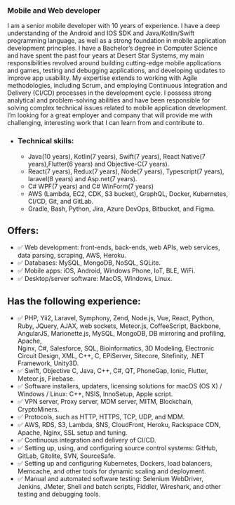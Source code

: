 ### Mobile and Web developer

I am a senior mobile developer with 10 years of experience.
I have a deep understanding of the Android and IOS SDK and Java/Kotlin/Swift programming language, as well as a strong foundation in mobile application development principles.
I have a Bachelor’s degree in Computer Science and have spent the past four years at Desert Star Systems, my main responsibilities revolved around building cutting-edge mobile applications and games, testing and debugging applications, and developing updates to improve app usability.
My expertise extends to working with Agile methodologies, including Scrum, and employing Continuous Integration and Delivery (CI/CD) processes in the development cycle. I possess strong analytical and problem-solving abilities and have been responsible for solving complex technical issues related to mobile application development.
I’m looking for a great employer and company that will provide me with challenging, interesting work that I can learn from and contribute to.



- ### Technical skills:
  - Java(10 years), Kotlin(7 years), Swift(7 years), React Native(7 years),Flutter(6 years) and Objective-C(7 years).
  - React(7 years), Redux(7 years), Node(7 years), Typescript(7 years), laravel(8 years) and Asp.net(7 years).
  - C# WPF(7 years) and C# WinForm(7 years)
  - AWS (Lambda, EC2, CDK, S3 bucket), GraphQL, Docker, Kubernetes, CI/CD, Git, and GitLab.
  - Gradle, Bash, Python, Jira, Azure DevOps, Bitbucket, and Figma.



## Offers:
- ✅ Web development: front-ends, back-ends, web APIs, web services, data parsing, scraping, AWS, Heroku.
- ✅ Databases: MySQL, MongoDB, NoSQL, SQLite.
- ✅ Mobile apps: iOS, Android, Windows Phone, IoT, BLE, WiFi.
- ✅ Desktop/server software: MacOS, Windows, Linux.

## Has the following experience:
- ✅ PHP, Yii2, Laravel, Symphony, Zend, Node.js, Vue, React, Python, Ruby, JQuery, AJAX, web sockets, Meteor.js, CoffeeScript, Backbone, AngularJS, Marionette.js, MySQL, MongoDB, DB mirroring and profiling, Apache,   
        Nginx, C#, Salesforce, SQL, Bioinformatics, 3D Modeling, Electronic Circuit Design, XML, C++, C, EPiServer, Sitecore, Sitefinity, .NET Framework, Unity3D.
- ✅ Swift, Objective C, Java, C++, C#, QT, PhoneGap, Ionic, Flutter, Meteor.js, Firebase.
- ✅ Software installers, updaters, licensing solutions for macOS (OS X) / Windows / Linux: C++, NSIS, InnoSetup, Apple script.
- ✅ VPN server, Proxy server, MDM server, MITM, Blockchain, CryptoMiners.
- ✅ Protocols, such as HTTP, HTTPS, TCP, UDP, and MDM.
- ✅ AWS, RDS, S3, Lambda, SNS, CloudFront, Heroku, Rackspace CDN, Apache, Nginx, SSL setup and tuning.
- ✅ Continuous integration and delivery of CI/CD.
- ✅ Setting up, using, and configuring source control systems: GitHub, GitLab, Gitolite, SVN, SourceSafe.
- ✅ Setting up and configuring Kubernetes, Dockers, load balancers, Memcache, and other tools for dynamic scaling and deployment.
- ✅ Manual and automated software testing: Selenium WebDriver, Jenkins, JMeter, Shell and batch scripts, Fiddler, Wireshark, and other testing and debugging tools.
